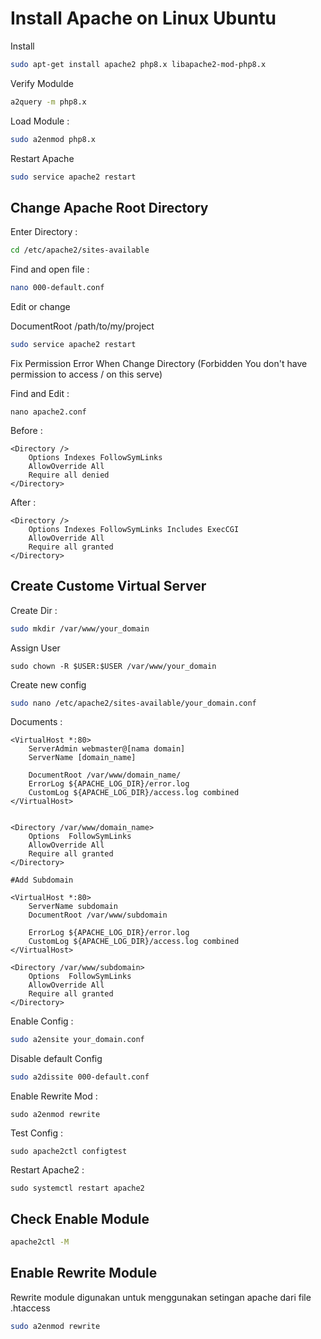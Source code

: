 # Install Apache on Linux Ubuntu

Install

```bash
sudo apt-get install apache2 php8.x libapache2-mod-php8.x
```

Verify Modulde

```bash
a2query -m php8.x
```

Load Module :

```bash
sudo a2enmod php8.x
```

Restart Apache

```bash
sudo service apache2 restart
```

## Change Apache Root Directory

Enter Directory :

```bash
cd /etc/apache2/sites-available
```

Find and open file :

```bash
nano 000-default.conf
```

Edit or change

DocumentRoot /path/to/my/project

```bash
sudo service apache2 restart
```

Fix Permission Error When Change Directory (Forbidden You don't have permission to access / on this serve)

Find and Edit :&#x20;

`nano apache2.conf`

Before :

```
<Directory />
	Options Indexes FollowSymLinks
	AllowOverride All
	Require all denied
</Directory>
```

After :

```
<Directory />
	Options Indexes FollowSymLinks Includes ExecCGI
	AllowOverride All
	Require all granted
</Directory>
```

## Create Custome Virtual Server

Create Dir :

```bash
sudo mkdir /var/www/your_domain
```

Assign User

```
sudo chown -R $USER:$USER /var/www/your_domain
```

Create new config

```bash
sudo nano /etc/apache2/sites-available/your_domain.conf
```

Documents :

```
<VirtualHost *:80>
    ServerAdmin webmaster@[nama domain]
    ServerName [domain_name]

    DocumentRoot /var/www/domain_name/
    ErrorLog ${APACHE_LOG_DIR}/error.log
    CustomLog ${APACHE_LOG_DIR}/access.log combined
</VirtualHost>


<Directory /var/www/domain_name>
    Options  FollowSymLinks
    AllowOverride All
    Require all granted
</Directory>

#Add Subdomain

<VirtualHost *:80>
    ServerName subdomain
    DocumentRoot /var/www/subdomain

    ErrorLog ${APACHE_LOG_DIR}/error.log
    CustomLog ${APACHE_LOG_DIR}/access.log combined
</VirtualHost>

<Directory /var/www/subdomain>
   	Options  FollowSymLinks
  	AllowOverride All
 	Require all granted
</Directory>
```

Enable Config :

```bash
sudo a2ensite your_domain.conf
```

Disable default Config

```bash
sudo a2dissite 000-default.conf
```

Enable Rewrite Mod :

```
sudo a2enmod rewrite
```

Test Config :

```
sudo apache2ctl configtest

```

Restart Apache2 :

```
sudo systemctl restart apache2
```

## Check Enable Module

```bash
apache2ctl -M
```

## Enable Rewrite Module

Rewrite module digunakan untuk menggunakan setingan apache dari file .htaccess

```bash
sudo a2enmod rewrite
```
